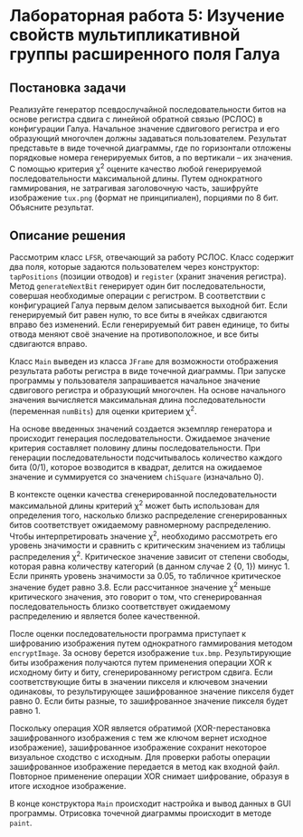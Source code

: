 # Лабораторная работа 5: Изучение свойств мультипликативной группы расширенного поля Галуа

## Постановка задачи

Реализуйте генератор псевдослучайной последовательности битов на основе регистра сдвига с линейной обратной связью (РСЛОС) в конфигурации Галуа. Начальное значение сдвигового регистра и его образующий многочлен должны задаваться пользователем. Результат представьте в виде точечной диаграммы, где по горизонтали отложены порядковые номера генерируемых битов, а по вертикали – их значения. С помощью критерия χ<sup>2</sup> оцените качество любой генерируемой последовательности максимальной длины. Путем однократного гаммирования, не затрагивая заголовочную часть, зашифруйте изображение `tux.png` (формат не принципиален), порциями по 8 бит. Объясните результат.

## Описание решения

Рассмотрим класс `LFSR`, отвечающий за работу РСЛОС. Класс содержит два поля, которые задаются пользователем через конструктор: `tapPositions` (позиции отводов) и `register` (хранит значения регистра). Метод `generateNextBit` генерирует один бит последовательности, совершая необходимые операции с регистром. В соответствии с конфигурацией Галуа первым делом записывается выходной бит. Если генерируемый бит равен нулю, то все биты в ячейках сдвигаются вправо без изменений. Если генерируемый бит равен единице, то биты отвода меняют своё значение на противоположное, и все биты сдвигаются вправо.

Класс `Main` выведен из класса `JFrame` для возможности отображения результата работы регистра в виде точечной диаграммы. При запуске программы у пользователя запрашивается начальное значение сдвигового регистра и образующий многочлен. На основе начального значения вычисляется максимальная длина последовательности (переменная `numBits`) для оценки критерием χ<sup>2</sup>.

На основе введенных значений создается экземпляр генератора и происходит генерация последовательности. Ожидаемое значение критерия составляет половину длины последовательности. При генерации последовательности подсчитывалось количество каждого бита (0/1), которое возводится в квадрат, делится на ожидаемое значение и суммируется со значением `chiSquare` (изначально 0).

В контексте оценки качества сгенерированной последовательности максимальной длины критерий χ<sup>2</sup> может быть использован для определения того, насколько близко распределение сгенерированных битов соответствует ожидаемому равномерному распределению. Чтобы интерпретировать значение χ<sup>2</sup>, необходимо рассмотреть его уровень значимости и сравнить с критическим значением из таблицы распределения χ<sup>2</sup>. Критическое значение зависит от степени свободы, которая равна количеству категорий (в данном случае 2 {0, 1}) минус 1. Если принять уровень значимости за 0.05, то табличное критическое значение будет равно 3.8. Если рассчитанное значение χ<sup>2</sup> меньше критического значения, это говорит о том, что сгенерированная последовательность близко соответствует ожидаемому распределению и является более качественной.

После оценки последовательности программа приступает к шифрованию изображения путем однократного гаммирования методом `encryptImage`. За основу берется изображение `tux.bmp`. Результирующие биты изображения получаются путем применения операции XOR к исходному биту и биту, сгенерированному регистром сдвига. Если соответствующие биты в значении пикселя и ключевом значении одинаковы, то результирующее зашифрованное значение пикселя будет равно 0. Если биты разные, то зашифрованное значение пикселя будет равно 1.

Поскольку операция XOR является обратимой (XOR-перестановка зашифрованного изображения с тем же ключом вернет исходное изображение), зашифрованное изображение сохранит некоторое визуальное сходство с исходным. Для проверки работы операции зашифрованное изображение передается в метод как входной файл. Повторное применение операции XOR снимает шифрование, образуя в итоге исходное изображение.

В конце конструктора `Main` происходит настройка и вывод данных в GUI программы. Отрисовка точечной диаграммы происходит в методе `paint`.
